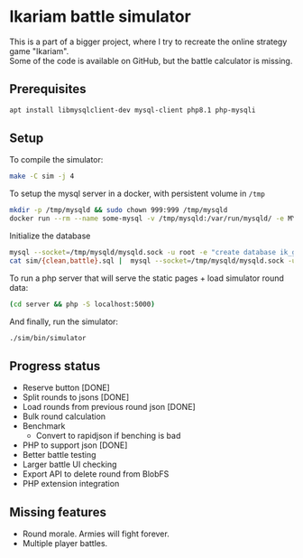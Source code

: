 # Ikariam battle simulator

This is a part of a bigger project, where I try to recreate the online strategy game "Ikariam".  
Some of the code is available on GitHub, but the battle calculator is missing.

## Prerequisites

```sh
apt install libmysqlclient-dev mysql-client php8.1 php-mysqli
```

## Setup

To compile the simulator:
```sh
make -C sim -j 4
```

To setup the mysql server in a docker, with persistent volume in `/tmp`
```sh
mkdir -p /tmp/mysqld && sudo chown 999:999 /tmp/mysqld
docker run --rm --name some-mysql -v /tmp/mysqld:/var/run/mysqld/ -e MYSQL_ALLOW_EMPTY_PASSWORD=1 mysql:latest
```

Initialize the database
```sh
mysql --socket=/tmp/mysqld/mysqld.sock -u root -e "create database ik_game;"
cat sim/{clean,battle}.sql |  mysql --socket=/tmp/mysqld/mysqld.sock -u root ik_game
```

To run a php server that will serve the static pages + load simulator round data:
```sh
(cd server && php -S localhost:5000)
```

And finally, run the simulator:
```sh
./sim/bin/simulator
```

## Progress status

* Reserve button [DONE]
* Split rounds to jsons [DONE]
* Load rounds from previous round json [DONE]
* Bulk round calculation
* Benchmark
    * Convert to rapidjson if benching is bad
* PHP to support json [DONE]
* Better battle testing
* Larger battle UI checking
* Export API to delete round from BlobFS
* PHP extension integration

## Missing features

* Round morale. Armies will fight forever.
* Multiple player battles.
